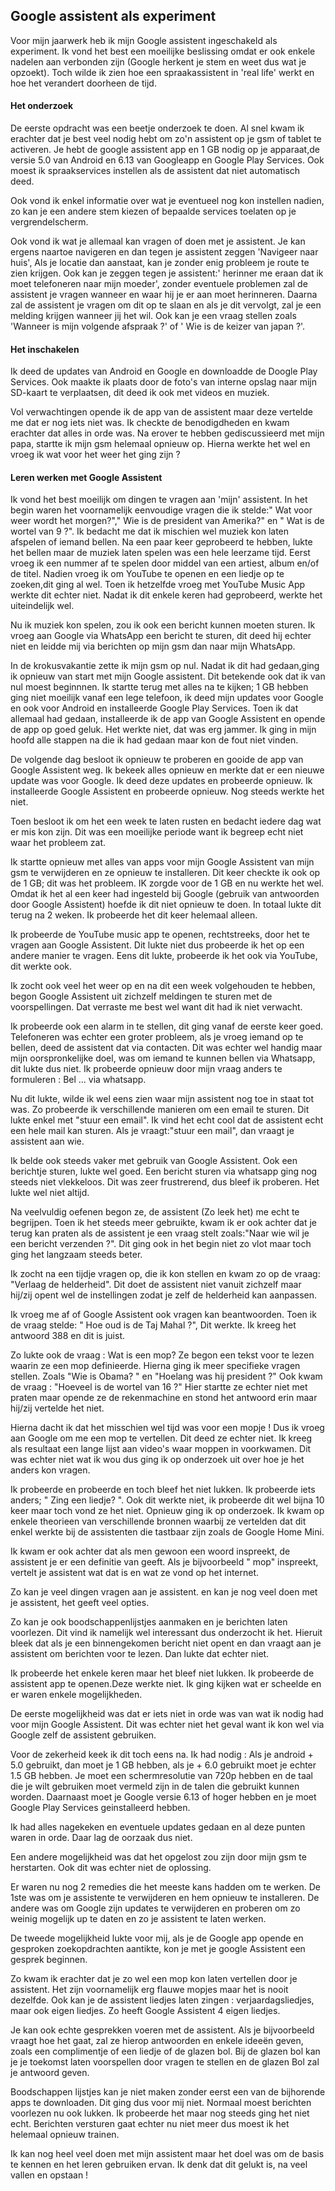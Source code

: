## Google assistent als experiment

Voor mijn jaarwerk heb ik mijn Google assistent ingeschakeld als experiment. Ik vond het best een moeilijke beslissing omdat er ook enkele nadelen aan verbonden zijn (Google herkent je stem en weet dus wat je opzoekt). Toch wilde ik zien hoe een spraakassistent in 'real life' werkt en hoe het verandert doorheen de tijd.

#### Het onderzoek

De eerste opdracht was een beetje onderzoek te doen. Al snel kwam ik erachter dat je best veel nodig hebt om zo'n assistent op je gsm of tablet te activeren.
Je hebt de google assistent app en 1 GB nodig op je apparaat,de versie 5.0 van Android en 6.13 van Googleapp en Google Play Services. Ook moest ik spraakservices instellen als de assistent dat niet automatisch deed.

Ook vond ik enkel informatie over wat je eventueel nog kon instellen nadien, zo kan je een andere stem kiezen of bepaalde services toelaten op je vergrendelscherm.

Ook vond ik wat je allemaal kan vragen of doen met je assistent. Je kan ergens naartoe navigeren en dan 
tegen je assistent zeggen 'Navigeer naar huis', Als je locatie dan aanstaat,  kan je zonder enig probleem je route te zien krijgen. Ook kan je zeggen tegen je assistent:' herinner me eraan dat ik moet telefoneren naar mijn moeder', zonder eventuele problemen zal de assistent je vragen wanneer en waar hij je er aan moet herinneren. Daarna zal de assistent je vragen om dit op te slaan en als je dit vervolgt, zal je een melding krijgen wanneer jij het wil.
Ook kan je een vraag stellen zoals 'Wanneer is mijn volgende afspraak ?' of ' Wie is de keizer van japan ?'.


#### Het inschakelen

Ik deed de updates van Android en Google en downloadde de Doogle Play Services. Ook maakte ik plaats door de foto's van interne opslag naar mijn SD-kaart te verplaatsen, dit deed ik ook met videos en muziek. 

Vol verwachtingen opende ik de app van de assistent maar deze vertelde me dat er nog iets niet was. Ik checkte  de benodigdheden en kwam erachter dat alles in orde was. Na erover te hebben gediscussieerd met mijn papa,  startte ik mijn gsm helemaal opnieuw op. Hierna werkte het wel en vroeg ik wat voor het weer het ging zijn ?

#### Leren werken met Google Assistent

Ik vond het best moeilijk om dingen te vragen aan 'mijn' assistent. In het begin waren het voornamelijk eenvoudige vragen die ik stelde:" Wat voor weer wordt het morgen?"," Wie is de president van Amerika?" en " Wat is de wortel van 9 ?". 
Ik bedacht me dat ik mischien wel muziek kon laten afspelen of iemand bellen. Na een paar keer geprobeerd te hebben,  lukte het bellen maar de muziek laten spelen was een hele leerzame tijd. Eerst vroeg ik een nummer af te spelen door middel van een artiest, album en/of de titel. Nadien vroeg ik om YouTube te openen en een liedje op te zoeken,dit ging al wel. Toen ik hetzelfde vroeg met YouTube Music App werkte dit echter niet. Nadat ik dit enkele keren had geprobeerd, werkte het uiteindelijk wel.

Nu ik muziek kon spelen, zou ik ook een bericht kunnen moeten sturen. Ik vroeg aan Google via WhatsApp een bericht te sturen, dit deed hij echter niet en leidde mij via berichten op mijn gsm dan naar mijn WhatsApp.

In de krokusvakantie zette ik mijn gsm op nul. Nadat ik dit had gedaan,ging ik opnieuw van start met mijn Google assistent. Dit betekende ook dat ik van nul moest beginnnen. Ik startte terug met alles na te kijken; 1 GB hebben ging niet moeilijk vanaf een lege telefoon, ik deed mijn updates voor Google en ook voor Android en installeerde Google Play Services. Toen ik dat allemaal had gedaan, installeerde ik de app van Google Assistent en opende de app op goed geluk. Het werkte niet, dat was erg jammer. Ik ging in mijn hoofd alle stappen na die ik had gedaan maar kon de fout niet vinden. 

De volgende dag besloot ik opnieuw te proberen en gooide de app van Google Assistent weg. Ik bekeek alles opnieuw en merkte dat er een nieuwe update was voor Google.  Ik deed deze updates en probeerde opnieuw. Ik installeerde Google Assistent en probeerde opnieuw. Nog steeds werkte het niet.

Toen besloot ik om het een week te laten rusten en bedacht iedere dag wat er mis kon zijn. Dit was een moeilijke periode want ik begreep echt niet waar het probleem zat. 

Ik startte opnieuw met alles van apps voor mijn Google Assistent van mijn gsm te verwijderen en ze opnieuw te installeren. Dit keer checkte ik ook op de 1 GB; dit was het probleem. IK zorgde voor de 1 GB en nu werkte het wel. Omdat ik het al een keer had ingesteld bij Google (gebruik van antwoorden door Google Assistent) hoefde ik dit niet opnieuw te doen. In totaal lukte dit terug na 2 weken. Ik probeerde het dit keer helemaal alleen.

Ik probeerde de YouTube music app te openen, rechtstreeks, door het te vragen aan Google Assistent. Dit lukte niet dus probeerde ik het op een andere manier te vragen. Eens dit lukte, probeerde ik het ook via YouTube, dit werkte ook.

Ik zocht ook veel het weer op en na dit een week volgehouden te hebben, begon Google Assistent uit zichzelf meldingen te sturen met de voorspellingen. Dat verraste me best wel want dit had ik niet verwacht.

Ik probeerde ook een alarm in te stellen, dit ging vanaf de eerste keer goed. Telefoneren was echter een groter probleem, als je vroeg iemand op te bellen, deed de assistent dat via contacten. Dit was echter wel handig maar mijn oorspronkelijke doel,  was om iemand te kunnen bellen via Whatsapp, dit lukte dus niet. Ik probeerde opnieuw door mijn vraag anders te formuleren : Bel ... via whatsapp.

Nu dit lukte,  wilde ik wel eens zien waar mijn assistent nog toe in staat tot was. Zo probeerde ik verschillende manieren om een email te sturen. Dit lukte enkel met "stuur een email". 
Ik vind het echt cool dat de assistent echt een hele mail kan sturen. Als je vraagt:"stuur een mail", dan vraagt je assistent aan wie.

Ik belde ook steeds vaker met gebruik van Google Assistent. Ook een berichtje sturen, lukte wel goed. Een bericht sturen via whatsapp ging nog steeds niet vlekkeloos. Dit was zeer frustrerend, dus bleef ik proberen. Het lukte wel niet altijd.

Na veelvuldig oefenen begon ze, de assistent (Zo leek het) me echt te begrijpen.
Toen ik het steeds meer gebruikte, kwam ik er ook achter dat je terug kan praten als de assistent je een vraag stelt zoals:"Naar wie wil je een bericht verzenden ?". Dit ging ook in het begin niet zo vlot maar toch ging het langzaam steeds beter.

Ik zocht na een tijdje vragen op, die ik kon stellen en kwam zo op de vraag: "Verlaag de helderheid". Dit doet de 
assistent niet vanuit zichzelf maar hij/zij opent wel de instellingen zodat je zelf de helderheid kan aanpassen.

Ik vroeg me af of Google Assistent ook vragen kan beantwoorden. Toen ik de vraag stelde: " Hoe oud is de Taj Mahal ?", Dit werkte. Ik kreeg het antwoord 388 en dit is juist.

Zo lukte ook de vraag : Wat is een mop? Ze begon een tekst voor te lezen waarin ze een mop definieerde. 
Hierna ging ik meer specifieke vragen stellen. Zoals "Wie is Obama? "  en "Hoelang was hij president ?" 
Ook kwam de vraag : "Hoeveel is de wortel van 16 ?" Hier startte ze echter niet met praten maar opende ze de rekenmachine en stond het antwoord erin maar hij/zij vertelde het niet.

Hierna dacht ik dat het misschien wel tijd was voor een mopje ! Dus ik vroeg aan Google om me een mop te vertellen. Dit deed ze echter niet. Ik kreeg als resultaat een lange lijst aan video's waar moppen in voorkwamen. Dit was echter niet wat ik wou dus ging ik op onderzoek uit over hoe je het anders kon vragen.

Ik probeerde en probeerde en toch bleef het niet lukken. Ik probeerde iets anders; " Zing een liedje? ". Ook dit werkte  niet, ik probeerde dit wel bijna 10 keer maar toch vond ze het niet. Opnieuw ging ik op onderzoek. Ik kwam op enkele theorieen van verschillende bronnen waarbij ze vertelden dat dit enkel werkte bij de assistenten die tastbaar zijn zoals de Google Home Mini.

Ik kwam er ook achter dat als men gewoon een woord inspreekt, de assistent je er een definitie van geeft. Als je bijvoorbeeld " mop" inspreekt, vertelt je assistent wat dat is en wat ze vond op het internet.

Zo kan je veel dingen vragen aan je assistent. en kan je nog veel doen met je assistent, het geeft veel opties. 

Zo kan je ook boodschappenlijstjes aanmaken en je berichten laten voorlezen. Dit vind ik namelijk wel interessant dus onderzocht ik het. Hieruit bleek dat als je een binnengekomen bericht niet opent en dan vraagt aan je assistent om berichten voor te lezen. Dan lukte dat echter niet.

Ik probeerde het enkele  keren maar het bleef niet lukken. Ik probeerde de assistent app te openen.Deze werkte niet. Ik ging kijken wat er scheelde en er waren enkele mogelijkheden.

De eerste mogelijkheid was dat er iets niet in orde was van wat ik nodig had voor mijn Google Assistent. Dit was echter niet het geval want ik kon wel via Google zelf de assistent gebruiken.

Voor de zekerheid keek ik dit toch eens na. Ik had nodig : Als je android + 5.0 gebruikt, dan moet je 1 GB hebben, als je + 6.0 gebruikt moet je echter 1.5 GB hebben. Je moet een schermresolutie van 720p hebben en  de taal die je wilt gebruiken moet vermeld zijn in de talen die gebruikt kunnen worden. Daarnaast moet je Google versie 6.13 of hoger hebben en je moet Google Play Services geinstalleerd hebben.

Ik had alles nagekeken en eventuele updates gedaan en al deze punten waren in orde. Daar lag de oorzaak dus niet. 

Een andere mogelijkheid was dat het opgelost zou zijn door mijn gsm te herstarten. Ook dit was echter niet de oplossing.

Er waren nu nog 2 remedies die het meeste kans hadden om te werken. De 1ste was om je assistente te verwijderen en hem opnieuw te installeren. De andere was om Google zijn updates te verwijderen en proberen om zo weinig mogelijk up te daten en zo je assistent te laten werken.

De tweede mogelijkheid lukte voor mij, als je de Google app opende en gesproken zoekopdrachten aantikte, kon je met je google Assistent een gesprek beginnen.

Zo kwam ik erachter dat je zo wel een mop kon laten vertellen door je assistent. Het zijn voornamelijk erg flauwe mopjes maar het is nooit dezelfde. Ook kan je de assistent liedjes laten zingen : verjaardagsliedjes, maar ook eigen liedjes. Zo heeft Google Assistent 4 eigen liedjes.

Je kan ook echte gesprekken voeren met de assistent. Als je bijvoorbeeld vraagt hoe het gaat,  zal ze hierop antwoorden en enkele ideeën geven, zoals een complimentje of een liedje of de glazen bol. 
Bij de glazen bol kan je je toekomst laten voorspellen door vragen te stellen en de glazen Bol zal je antwoord geven.

Boodschappen lijstjes kan je niet maken zonder eerst een van de bijhorende apps te downloaden. Dit ging dus voor mij niet.
Normaal moest berichten voorlezen nu ook lukken. Ik probeerde het maar nog steeds ging het niet echt.
Berichten versturen gaat echter nu niet meer dus moest ik het helemaal opnieuw trainen.

Ik kan nog heel veel doen met mijn assistent maar het doel was om de basis te kennen en het leren gebruiken ervan. Ik denk dat dit gelukt is, na veel vallen en opstaan !

